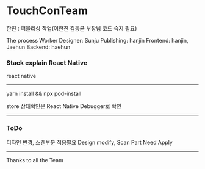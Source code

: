 # TouchConTeam
한진 : 퍼블리싱 작업(이한진 김동균 부장님 코드 숙지 필요)

The process Worker
Designer: Sunju
Publishing: hanjin
Frontend: hanjin, Jaehun
Backend: haehun

### Stack explain React Native
react native

---

yarn install && npx pod-install

store 상태확인은 React Native Debugger로 확인

---

### ToDo
디자인 변경, 스캔부분 적용필요
Design modify, Scan Part Need Apply

---
Thanks to all the Team 
  
 
